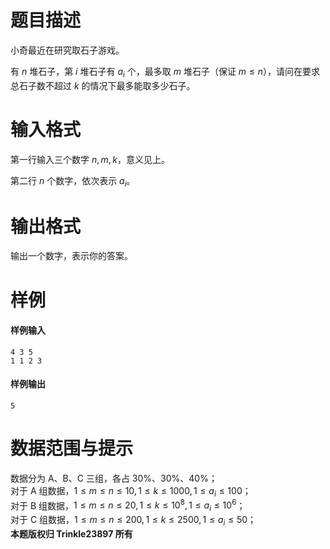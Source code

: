 
# 题目描述

小奇最近在研究取石子游戏。

有 $n$ 堆石子，第 $i$ 堆石子有 $a_i$ 个，最多取 $m$ 堆石子（保证 $m \leq n$），请问在要求总石子数不超过 $k$ 的情况下最多能取多少石子。


# 输入格式

第一行输入三个数字 $n, m, k$，意义见上。

第二行 $n$ 个数字，依次表示 $a_i$。

# 输出格式

输出一个数字，表示你的答案。

# 样例

#### 样例输入
```plain
4 3 5
1 1 2 3
```
#### 样例输出
```plain
5
```

# 数据范围与提示

数据分为 A、B、C 三组，各占 $30\%、30\%、40\%$；  
对于 A 组数据，$1 \leq m \leq n \leq 10,1 \leq k \leq 1000,1 \leq a_i \leq 100$；  
对于 B 组数据，$1 \leq m \leq n \leq 20,1 \leq k \leq 10^8,1 \leq a_i \leq 10^6$；  
对于 C 组数据，$1 \leq m \leq n \leq 200,1 \leq k \leq 2500,1 \leq a_i \leq 50$；  
**本题版权归 Trinkle23897 所有**

